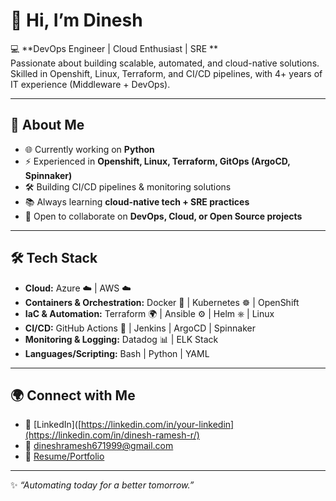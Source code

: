 # 👋 Hi, I’m Dinesh  

💻 **DevOps Engineer | Cloud Enthusiast | SRE **  
Passionate about building scalable, automated, and cloud-native solutions. Skilled in Openshift, Linux, Terraform, and CI/CD pipelines, with 4+ years of IT experience (Middleware + DevOps).  

---

## 🚀 About Me  
- 🌐 Currently working on **Python**  
- ⚡ Experienced in **Openshift, Linux, Terraform, GitOps (ArgoCD, Spinnaker)**  
- 🛠️ Building CI/CD pipelines & monitoring solutions  
- 📚 Always learning **cloud-native tech + SRE practices**  
- 🤝 Open to collaborate on **DevOps, Cloud, or Open Source projects**  

---

## 🛠️ Tech Stack  
- **Cloud:** Azure ☁️ | AWS ☁️   
- **Containers & Orchestration:** Docker 🐳 | Kubernetes ☸️ | OpenShift  
- **IaC & Automation:** Terraform 🌍 | Ansible ⚙️ | Helm ⎈ | Linux  
- **CI/CD:** GitHub Actions 🤖 | Jenkins | ArgoCD | Spinnaker  
- **Monitoring & Logging:** Datadog 📊 | ELK Stack  
- **Languages/Scripting:** Bash | Python | YAML  


---

## 🌍 Connect with Me  
- 💼 [LinkedIn]([https://linkedin.com/in/your-linkedin](https://linkedin.com/in/dinesh-ramesh-r/)  
- 📧 dineshramesh671999@gmail.com  
- 📝 [Resume/Portfolio](https://github.com/Dinesh-RR/Dinesh-RR/blob/main/Dinesh_Ramesh_Resume.pdf)  

---

✨ _“Automating today for a better tomorrow.”_  

